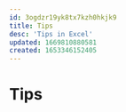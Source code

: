```yaml
---
id: 3ogdzr19yk8tx7kzh0hkjk9
title: Tips
desc: 'Tips in Excel'
updated: 1669810880581
created: 1653346152405
---
```

# Tips
